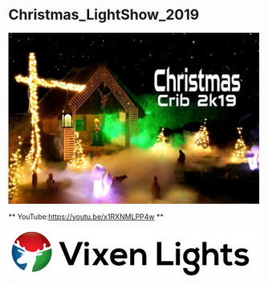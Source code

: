 # Christmas_LightShow_2019
<img src="Images/Thumbnail.png" width="500">

** YouTube:https://youtu.be/x1RXNMLPP4w **

<img src="Images/Vixen3_Logo.png" width="500">
